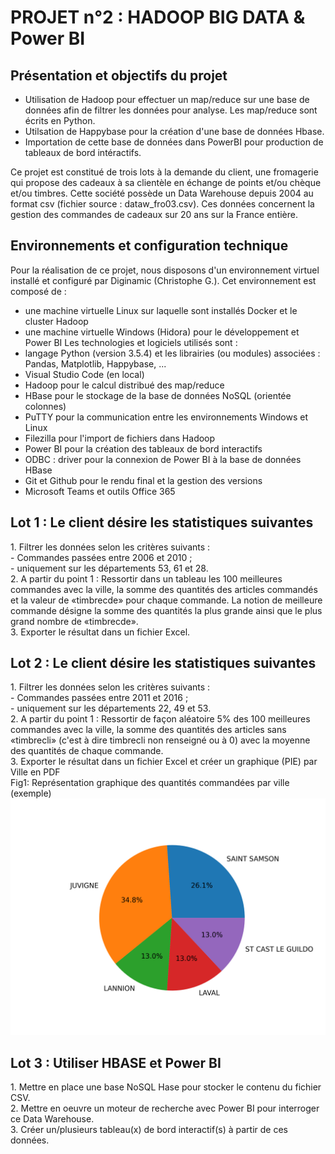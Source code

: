 PROJET n°2 : HADOOP BIG DATA & Power BI
==========
Présentation et objectifs du projet 
-----------------------------------------
- Utilisation de Hadoop pour effectuer un map/reduce sur une base de données afin de filtrer les données pour analyse.
Les map/reduce sont écrits en Python.
- Utilsation de Happybase pour la création d'une base de données Hbase.
- Importation de cette base de données dans PowerBI pour production de tableaux de bord intéractifs.

Ce projet est constitué de trois lots à la demande du client, une fromagerie qui propose des cadeaux à sa clientèle en échange de points et/ou chèque et/ou timbres.
Cette société possède un Data Warehouse depuis 2004 au format csv (fichier source : dataw_fro03.csv). 
Ces données concernent la gestion des commandes de cadeaux sur 20 ans sur la France entière.

Environnements et configuration technique
------------------------------------------
Pour la réalisation de ce projet, nous disposons d'un environnement virtuel installé et configuré par Diginamic (Christophe G.). Cet environnement est composé de :
 - une machine virtuelle Linux sur laquelle sont installés Docker et le cluster Hadoop
 - une machine virtuelle Windows (Hidora) pour le développement et Power BI
Les technologies et logiciels utilisés sont :
 - langage Python (version 3.5.4) et les librairies (ou modules) associées : Pandas, Matplotlib, Happybase, ...
 - Visual Studio Code (en local)
 - Hadoop pour le calcul distribué des map/reduce 
 - HBase pour le stockage de la base de données NoSQL (orientée colonnes)
 - PuTTY pour la communication entre les environnements Windows et Linux
 - Filezilla pour l'import de fichiers dans Hadoop
 - Power BI pour la création des tableaux de bord interactifs
 - ODBC : driver pour la connexion de Power BI à la base de données HBase
 - Git et Github pour le rendu final et la gestion des versions
 - Microsoft Teams et outils Office 365


Lot 1 : Le client désire les statistiques suivantes
-------------------------------------------
<tr>
<td>1. Filtrer les données selon les critères suivants : </td><br>
 - Commandes passées entre 2006 et 2010 ;<br>
 - uniquement sur les départements 53, 61 et 28.
<br> 
<td>2. A partir du point 1 : Ressortir dans un tableau les 100 meilleures commandes avec la ville, la somme des quantités des articles commandés et la valeur de «timbrecde» pour chaque commande. La notion de meilleure commande désigne la somme des quantités la plus grande ainsi que le plus grand nombre de «timbrecde».</td>
<br> 
<td>3. Exporter le résultat dans un fichier Excel.</td>
</tr>


Lot 2 : Le client désire les statistiques suivantes
-------------------------------------------
<tr>
<td>1. Filtrer les données selon les critères suivants :</td><br>
 - Commandes passées entre 2011 et 2016 ;<br>
 - uniquement sur les départements 22, 49 et 53.
<br>
<td>2. A partir du point 1 : Ressortir de façon aléatoire 5% des 100 meilleures commandes avec la ville, la somme des quantités des articles sans «timbrecli» (c'est à dire timbrecli non renseigné ou à 0) avec la moyenne des quantités de chaque commande.</td>
<br>
<td>3. Exporter le résultat dans un fichier Excel et créer un graphique (PIE) par Ville en PDF</td><br>
<td> Fig1: Représentation graphique des quantités commandées par ville (exemple)<br>
<img src="GraphQtesVilles.png"     alt="dat-viz données "/></td>
</tr>


Lot 3 : Utiliser HBASE et Power BI
-------------------------------------------
<tr>
<td>1. Mettre en place une base NoSQL Hase pour stocker le contenu du fichier CSV.</td><br>
<td>2. Mettre en oeuvre un moteur de recherche avec Power BI pour interroger ce Data Warehouse.</td><br>
<td>3. Créer un/plusieurs tableau(x) de bord interactif(s) à partir de ces données.</td>
</tr>
